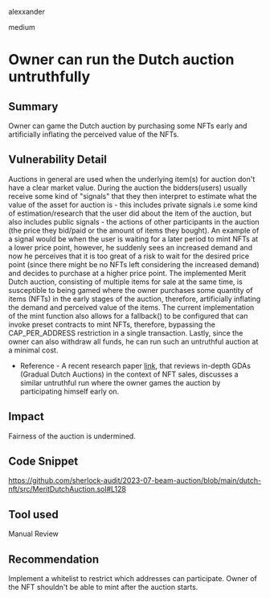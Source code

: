 alexxander

medium

# Owner can run the Dutch auction untruthfully

## Summary
Owner can game the Dutch auction by purchasing some NFTs early and artificially inflating the perceived value of the NFTs.

## Vulnerability Detail
Auctions in general are used when the underlying item(s) for auction don't have a clear market value. During the auction the bidders(users) usually receive some kind of "signals" that they then interpret to estimate what the value of the asset for auction is - this includes private signals i.e some kind of estimation/research that the user did about the item of the auction, but also includes public signals - the actions of other participants in the auction (the price they bid/paid or the amount of items they bought). An example of a signal would be when the user is waiting for a later period to mint NFTs at a lower price point, however, he suddenly sees an increased demand and now he perceives that it is too great of a risk to wait for the desired price point (since there might be no NFTs left considering the increased demand) and decides to purchase at a higher price point. The implemented Merit Dutch auction, consisting of multiple items for sale at the same time, is susceptible to being gamed where the owner purchases some quantity of items (NFTs) in the early stages of the auction, therefore, artificially inflating the demand and perceived value of the items. The current implementation of the mint function also allows for a fallback() to be configured that can invoke preset contracts to mint NFTs, therefore, bypassing the CAP_PER_ADDRESS restriction in a single transaction. Lastly, since the owner can also withdraw all funds, he can run such an untruthful auction at a minimal cost.

- Reference - 
A recent research paper [link](https://people.eecs.berkeley.edu/~ksk/files/GDA.pdf), that reviews in-depth GDAs (Gradual Dutch Auctions) in the context of NFT sales, discusses a similar untruthful run where the owner games the auction by participating himself early on.


## Impact
Fairness of the auction is undermined.

## Code Snippet
https://github.com/sherlock-audit/2023-07-beam-auction/blob/main/dutch-nft/src/MeritDutchAuction.sol#L128
## Tool used

Manual Review

## Recommendation
Implement a whitelist to restrict which addresses can participate. Owner of the NFT shouldn't be able to mint after the auction starts.
